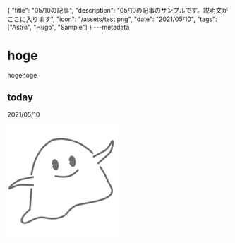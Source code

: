 {
  "title": "05/10の記事",
  "description": "05/10の記事のサンプルです。説明文がここに入ります",
  "icon": "/assets/test.png",
  "date": "2021/05/10",
  "tags": ["Astro", "Hugo", "Sample"]
}
---metadata

# hoge
hogehoge

## today
2021/05/10

![img](/assets/test.png)